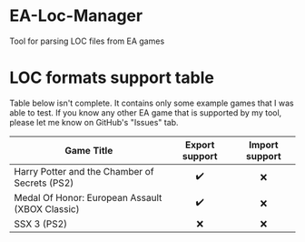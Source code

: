 # EA-Loc-Manager
Tool for parsing LOC files from EA games


# LOC formats support table

Table below isn't complete. It contains only some example games that I was able to test.
If you know any other EA game that is supported by my tool, please let me know on GitHub's
"Issues" tab.

| Game Title                                      | Export support      | Import support     |
|-------------------------------------------------|---------------------|--------------------|
| Harry Potter and the Chamber of Secrets (PS2)   | <center>✔️</center> | <center>❌</center> |
| Medal Of Honor: European Assault (XBOX Classic) | <center>✔️</center> | <center>❌</center> |
| SSX 3 (PS2)                                     | <center>❌</center>  | <center>❌</center> |
